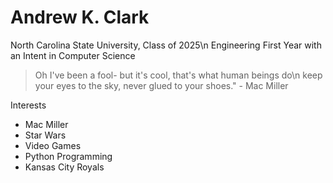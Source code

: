 # Andrew K. Clark

North Carolina State University, Class of 2025\n
Engineering First Year with an Intent in Computer Science

> Oh I've been a fool- but it's cool, that's what human beings do\n
> keep your eyes to the sky, never glued to your shoes." - Mac Miller

Interests
* Mac Miller
* Star Wars
* Video Games
* Python Programming
* Kansas City Royals
